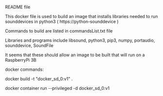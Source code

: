 README file

This docker file is used to build an image that installs libraries needed to run 
    sounddevices in python3 ( https://python-sounddevice )
    
Commands to build are listed in commandsList.txt file

Libraries and programs include libsound, python3, pip3, numpy, portaudio, sounddevice, SoundFile

It seems that these should allow an image to be built that will run on a RaspberryPi 3B

docker commands:

docker build -t "docker_sd_0:v1" .

docker container run --privileged -d docker_sd_0:v1
